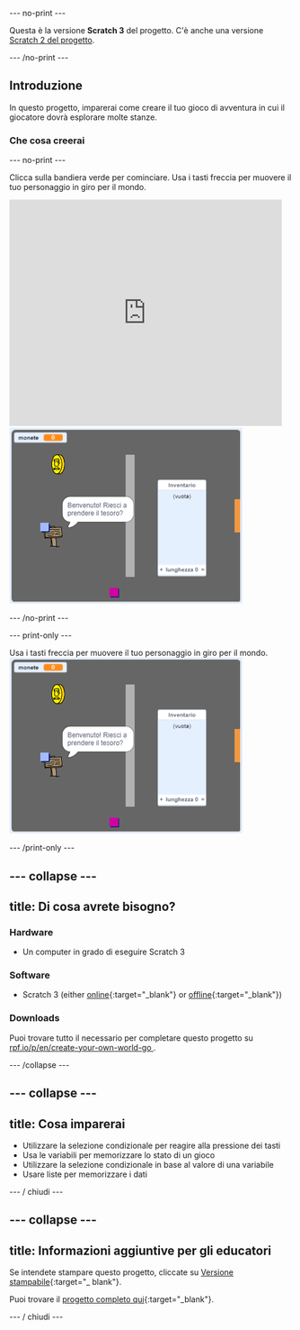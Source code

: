 \--- no-print \---

Questa è la versione **Scratch 3** del progetto. C'è anche una versione [Scratch 2 del progetto](https://projects.raspberrypi.org/en/projects/create-your-own-world-scratch2).

\--- /no-print \---

## Introduzione

In questo progetto, imparerai come creare il tuo gioco di avventura in cui il giocatore dovrà esplorare molte stanze.

### Che cosa creerai

\--- no-print \---

Clicca sulla bandiera verde per cominciare. Usa i tasti freccia per muovere il tuo personaggio in giro per il mondo.

<div class="scratch-preview">
  <iframe allowtransparency="true" width="485" height="402" src="https://scratch.mit.edu/projects/embed/258757783/?autostart=false" frameborder="0" scrolling="no"></iframe>
  <img src="images/showcase.png">
</div>

\--- /no-print \---

\--- print-only \---

Usa i tasti freccia per muovere il tuo personaggio in giro per il mondo. ![showcase.png](images/showcase.png)

\--- /print-only \---

## \--- collapse \---

## title: Di cosa avrete bisogno?

### Hardware

- Un computer in grado di eseguire Scratch 3

### Software

- Scratch 3 (either [online](https://rpf.io/scratchon){:target="_blank"} or [offline](https://rpf.io/scratchoff){:target="_blank"})

### Downloads

Puoi trovare tutto il necessario per completare questo progetto su [ rpf.io/p/en/create-your-own-world-go ](https://rpf.io/p/en/create-your-own-world-go).

\--- /collapse \---

## \--- collapse \---

## title: Cosa imparerai

- Utilizzare la selezione condizionale per reagire alla pressione dei tasti
- Usa le variabili per memorizzare lo stato di un gioco
- Utilizzare la selezione condizionale in base al valore di una variabile
- Usare liste per memorizzare i dati

\--- / chiudi \---

## \--- collapse \---

## title: Informazioni aggiuntive per gli educatori

Se intendete stampare questo progetto, cliccate su [Versione stampabile](https://projects.raspberrypi.org/en/projects/create-your-own-world/print){:target="_ blank"}.

Puoi trovare il [progetto completo qui](https://rpf.io/p/en/create-your-own-world-get){:target="_blank"}.

\--- / chiudi \---